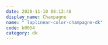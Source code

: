 ```yaml
---
date: 2020-11-10 08:13:48
display_name: Champagne
name: " laplinear-color-champagne-dk"
code: b0054
category: dk
---
```

